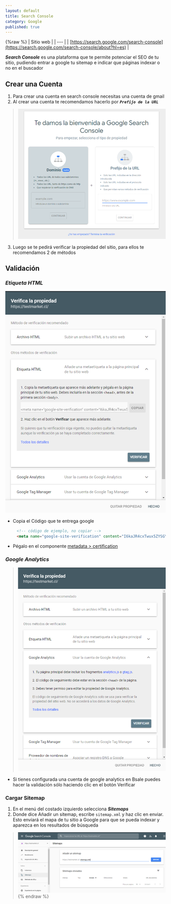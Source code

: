 ```yaml
---
layout: default
title: Search Console
category: Google
published: true
---
```


{%raw %}
| Sitio web |
| --- | 
| [https://search.google.com/search-console](https://search.google.com/search-console/about?hl=es) | 

_**Search Console**_ es una plataforma que te permite potenciar el SEO de tu sitio, pudiendo entrar a google tu sitemap e indicar que páginas indexar o no en el buscador


## Crear una Cuenta

1. Para crear una cuenta en search console necesitas una cuenta de gmail
2. Al crear una cuenta te recomendamos hacerlo por **_`Prefijo de la URL`_**

  > ![](https://raw.githubusercontent.com/Bsale-IO/template-docs/master/docs/assets/img/search_console/search_console_01.png)

3. Luego se te pedirá verificar la propiedad del sitio, para ellos te recomendamos 2 de métodos

## Validación 
### _Etiqueta HTML_

 ![](https://raw.githubusercontent.com/Bsale-IO/template-docs/master/docs/assets/img/search_console/search_console_02_etiquetaHTML.png)

- Copia el Código que te entrega google 
```html
     <!-- código de ejemplo, no copiar -->
     <meta name="google-site-verification" content="I6kaJR4cxTwux5ZYSGYFUnl8FFyvKI5Y..." />
```
- Pégalo en el componente [metadata > certification](https://github.com/Bsale-IO/template-docs/wiki/Metadata#componente-metadata--certification)

### _Google Analytics_

> ![](https://raw.githubusercontent.com/Bsale-IO/template-docs/master/docs/assets/img/search_console/search_console_02_analytics.png)

- Si tienes configurada una cuenta de google analytics en Bsale puedes hacer la validación sólo haciendo clic en el botón Verificar

### Cargar Sitemap

1. En el menú del costado izquierdo selecciona **_Sitemaps_**
2. Donde dice Añadir un sitemap, escribe `sitemap.xml` y haz clic en enviar. Esto enviará el mapa de tu sitio a Google para que se pueda indexar y aparezca en los resultados de búsqueda 

> ![](https://raw.githubusercontent.com/Bsale-IO/template-docs/master/docs/assets/img/search_console/search_console_03.png) 
{% endraw %}
